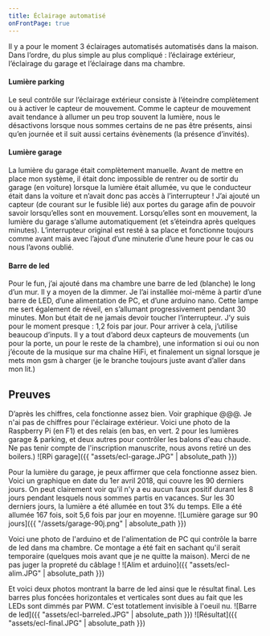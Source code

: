 ```yaml
---
title: Éclairage automatisé
onFrontPage: true
---
```


Il y a pour le moment 3 éclairages automatisés automatisés dans la maison. Dans l’ordre, du plus simple au plus compliqué : l’éclairage extérieur, l’éclairage du garage et l’éclairage dans ma chambre.

#### Lumière parking
Le seul contrôle sur l’éclairage extérieur consiste à l’éteindre complètement ou à activer le capteur de mouvement. Comme le capteur de mouvement avait tendance à allumer un peu trop souvent la lumière, nous le désactivons lorsque nous sommes certains de ne pas être présents, ainsi qu’en journée et il suit aussi certains évènements (la présence d’invités).

#### Lumière garage
La lumière du garage était complètement manuelle. Avant de mettre en place mon système, il était donc impossible de rentrer ou de sortir du garage (en voiture) lorsque la lumière était allumée, vu que le conducteur était dans la voiture et n’avait donc pas accès à l’interrupteur !
J’ai ajouté un capteur (de courant sur le fusible lié) aux portes du garage afin de pouvoir savoir lorsqu’elles sont en mouvement. Lorsqu’elles sont en mouvement, la lumière du garage s’allume automatiquement (et s’éteindra après quelques minutes). L’interrupteur original est resté à sa place et fonctionne toujours comme avant mais avec l’ajout d’une minuterie d’une heure pour le cas ou nous l’avons oublié.

#### Barre de led
Pour le fun, j’ai ajouté dans ma chambre une barre de led (blanche) le long d’un mur. Il y a moyen de la dimmer. Je l’ai installée moi-même à partir d’une barre de LED, d’une alimentation de PC, et d’une arduino nano. Cette lampe me sert également de réveil, en s’allumant progressivement pendant 30 minutes. Mon but était de ne jamais devoir toucher l’interrupteur. J’y suis pour le moment presque : 1,2 fois par jour.
Pour arriver à cela, j’utilise beaucoup d’inputs. Il y a tout d’abord deux capteurs de mouvements (un pour la porte, un pour le reste de la chambre), une information si oui ou non j’écoute de la musique sur ma chaîne HiFi, et finalement un signal lorsque je mets mon gsm à charger (je le branche toujours juste avant d’aller dans mon lit.)

<!--more-->
## Preuves
D’après les chiffres, cela fonctionne assez bien. Voir graphique @@@.
Je n'ai pas de chiffres pour l'éclairage extérieur.
Voici une photo de la Raspberry Pi (en F1) et des relais (en bas, en vert. 2 pour les lumières garage & parking, et deux autres pour contrôler les balons d'eau chaude. Ne pas tenir compte de l'inscription manuscrite, nous avons retiré un des boilers.)
![RPi garage]({{ "assets/ecl-garage.JPG" | absolute_path }})

Pour la lumière du garage, je peux affirmer que cela fonctionne assez bien. Voici un graphique en date du 1er avril 2018, qui couvre les 90 derniers jours. On peut clairement voir qu'il n'y a eu aucun faux positif durant les 8 jours pendant lesquels nous sommes partis en vacances. Sur les 30 derniers jours, la lumière a été allumée en tout 3% du temps. Elle a été allumée 167 fois, soit 5,6 fois par jour en moyenne.
![Lumière garage sur 90 jours]({{ "/assets/garage-90j.png" | absolute_path }})

Voici une photo de l'arduino et de l'alimentation de PC qui contrôle la barre de led dans ma chambre. Ce montage a été fait en sachant qu'il serait temporaire (quelques mois avant que je ne quitte la maison). Merci de ne pas juger la propreté du câblage !
![Alim et arduino]({{ "assets/ecl-alim.JPG" | absolute_path }})

Et voici deux photos montrant la barre de led ainsi que le résultat final. Les barres plus foncées horizontales et verticales sont dues au fait que les LEDs sont dimmés par PWM. C'est totatlement invisible à l'oeuil nu.
![Barre de led]({{ "assets/ecl-barreled.JPG" | absolute_path }})
![Résultat]({{ "assets/ecl-final.JPG" | absolute_path }})
